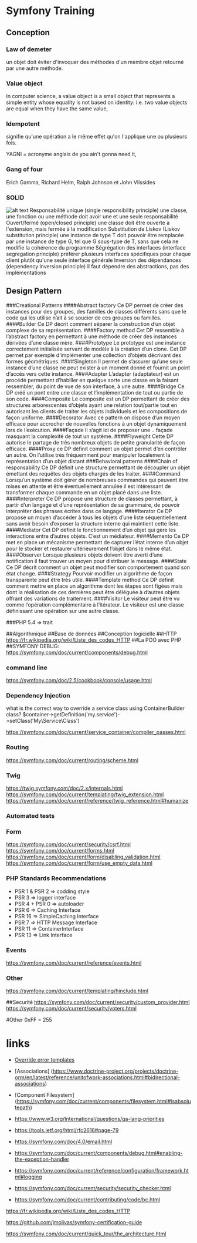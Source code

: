# Symfony Training

## Conception


### Law of demeter
un objet doit éviter d'invoquer des méthodes d'un membre objet retourné par une autre méthode.

### Value object
In computer science, a value object is a small object that represents a simple entity whose equality is not based on identity: i.e. two value objects are equal when they have the same value,


### Idempotent
signifie qu'une opération a le même effet qu'on l'applique une ou plusieurs fois.

YAGNI = acronyme anglais de you ain't gonna need it,

### Gang of four
Erich Gamma, Richard Helm,
Ralph Johnson et John Vlissides

### SOLID
![alt text](https://cdn-images-1.medium.com/max/1200/1*yO6YGExWLJl5VOUL61xXvQ.jpeg "SOLID")
Responsabilité unique (single responsibility principle)
une classe, une fonction ou une méthode doit avoir une et une seule responsabilité
Ouvert/fermé (open/closed principle)
une classe doit être ouverte à l'extension, mais fermée à la modification
Substitution de Liskov (Liskov substitution principle)
une instance de type T doit pouvoir être remplacée par une instance de type G, tel que G sous-type de T, sans que cela ne modifie la cohérence du programme
Ségrégation des interfaces (interface segregation principle)
préférer plusieurs interfaces spécifiques pour chaque client plutôt qu'une seule interface générale
Inversion des dépendances (dependency inversion principle)
il faut dépendre des abstractions, pas des implémentations

## Design Pattern
###Creational Patterns
####Abstract factory
Ce DP permet de créer des instances pour des groupes, des familles de classes différents sans que le code qui les utilise n’ait à se soucier de ces groupes ou familles.
####Builder
Ce DP décrit comment séparer la construction d’un objet complexe de sa représentation.
####Factory method
Cet DP ressemble à l’abstract factory en permettant à une méthode de créer des instances dérivées d’une classe mère.
####Prototype
Le prototype est une instance correctement initialisée servant de modèle à la création d’un clone. Cet DP permet par exemple d’implémenter une collection d’objets décrivant des formes géométriques.
####Singleton
Il permet de s’assurer qu’une seule instance d’une classe ne peut exister à un moment donné et fournit un point d’accès vers cette instance.
####Adapter
L’adapter (adaptateur) est un procédé permettant d’habiller en quelque sorte une classe en la faisant ressembler, du point de vue de son interface, à une autre.
####Bridge
Ce DP créé un pont entre une classe et l’implémentation de tout ou partie de son code.
####Composite
Le composite est un DP permettant de créer des structures arborescentes d’objets ayant une relation tout/partie tout en autorisant les clients de traiter les objets individuels et les compositions de façon uniforme.
####Decorator
Avec ce pattern on dispose d’un moyen efficace pour accrocher de nouvelles fonctions à un objet dynamiquement lors de l’exécution.
####Façade
Il s’agit ici de proposer une .. façade masquant la complexité de tout un système.
####Flyweight
Cette DP autorise le partage de très nombreux objets de petite granularité de façon efficace.
####Proxy
ce DP définit comment un objet permet d’en contrôler un autre. On l’utilise très fréquemment pour manipuler localement la représentation d’un objet distant
###Behavioral patterns
####Chain of responsability
Ce DP définit une structure permettant de découpler un objet émettant des requêtes des objets chargés de les traiter.
####Command
Lorsqu’un système doit gérer de nombreuses commandes qui peuvent être mises en attente et être éventuellement annulée il est intéressant de transformer chaque commande en un objet placé dans une liste.
####Interpreter
Ce DP propose une structure de classes permettant, à partir d’un langage et d’une représentation de sa grammaire, de pouvoir interpréter des phrases écrites dans ce langage.
####Iterator
Ce DP propose un moyen d’accéder à tous les objets d’une liste séquentiellement sans avoir besoin d’exposer la structure interne qui maintient cette liste.
####Mediator
Cet DP définit le fonctionnement d’un objet qui gère les interactions entre d’autres objets. C’est un médiateur.
####Memento
Ce DP met en place un mécanisme permettant de capturer l’état interne d’un objet pour le stocker et restaurer ultérieurement l’objet dans le même état.
####Observer
Lorsque plusieurs objets doivent être averti d’une notification il faut trouver un moyen pour distribuer le message.
####State
Ce DP décrit comment un objet peut modifier son comportement quand son état change.
####Strategy
Pourvoir modifier un algorithme de façon transparente peut être très utile.
####Template method
Ce DP définit comment mettre en place un algorithme dont les étapes sont figées mais dont la réalisation de ces dernières peut être déléguée à d’autres objets offrant des variations de traitement.
####Visitor
Le visiteur peut être vu comme l’opération complémentaire à l’itérateur. Le visiteur est une classe définissant une opération sur une autre classe.

###PHP
5.4 => trait



##Algorithmique
##Base de données
##Conception logicielle
##HTTP
https://fr.wikipedia.org/wiki/Liste_des_codes_HTTP
##La POO avec PHP
##SYMFONY
DEBUG: https://symfony.com/doc/current/components/debug.html
### command line
https://symfony.com/doc/2.5/cookbook/console/usage.html
### Dependency Injection
 what is the correct way to override a service class  using ContainerBuilder class?
$container->getDefinition('my.service')->setClass('My\Service\Class')

https://symfony.com/doc/current/service_container/compiler_passes.html
### Routing
https://symfony.com/doc/current/routing/scheme.html
### Twig
https://twig.symfony.com/doc/2.x/internals.html
https://symfony.com/doc/current/templating/twig_extension.html
https://symfony.com/doc/current/reference/twig_reference.html#humanize
### Automated tests
### Form
https://symfony.com/doc/current/security/csrf.html
https://symfony.com/doc/current/forms.html
https://symfony.com/doc/current/form/disabling_validation.html
https://symfony.com/doc/current/form/use_empty_data.html

### PHP Standards Recommendations
- PSR 1 & PSR 2 => codding style
- PSR 3  => logger interface
- PSR 4 + PSR 0  => autoloader
- PSR 6  => Caching Interface
- PSR 16 => SimpleCaching Interface
- PSR 7  => HTTP Message Interface
- PSR 11 => ContainerInterface
- PSR 13 => Link Interface

### Events
https://symfony.com/doc/current/reference/events.html

### Other
https://symfony.com/doc/current/templating/hinclude.html

##Securité
https://symfony.com/doc/current/security/custom_provider.html
https://symfony.com/doc/current/security/voters.html

#Other
0xFF = 255

# links

- [Override error templates](https://symfony.com/doc/current/controller/error_pages.html)

- [Associations] (https://www.doctrine-project.org/projects/doctrine-orm/en/latest/reference/unitofwork-associations.html#bidirectional-associations)

- [Component Filesystem] (https://symfony.com/doc/current/components/filesystem.html#isabsolutepath)

- https://www.w3.org/International/questions/qa-lang-priorities
- https://tools.ietf.org/html/rfc2616#page-79
- https://symfony.com/doc/4.0/email.html
- https://symfony.com/doc/current/components/debug.html#enabling-the-exception-handler
- https://symfony.com/doc/current/reference/configuration/framework.html#logging
- https://symfony.com/doc/current/security/security_checker.html
- https://symfony.com/doc/current/contributing/code/bc.html

https://fr.wikipedia.org/wiki/Liste_des_codes_HTTP

https://github.com/jmolivas/symfony-certification-guide

https://symfony.com/doc/current/quick_tour/the_architecture.html
